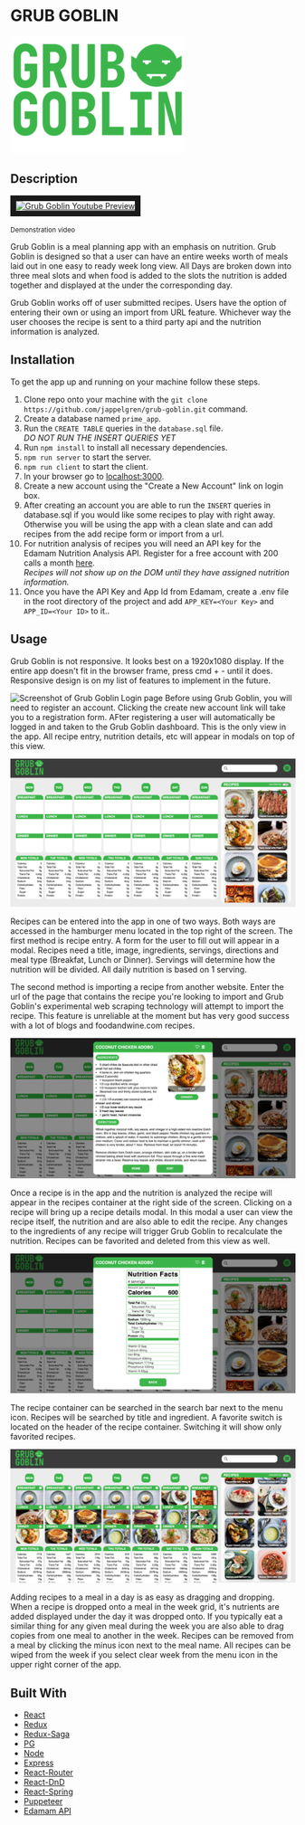 # GRUB GOBLIN

<img src="public/images/logo.png" alt="The Grub Goblin Logo" width="308"/>

## Description

<div style="display:flex; flex-direction:column; justify-content:center">
    <a href="http://www.youtube.com/watch?feature=player_embedded&v=hHvcLQsFrpw
    " target="_blank"><img src="http://img.youtube.com/vi/hHvcLQsFrpw/0.jpg"
    alt="Grub Goblin Youtube Preview" width="240" height="180" border="10" /></a>
    <br/>
    <sub>Demonstration video</sub>
</div>

Grub Goblin is a meal planning app with an emphasis on nutrition. Grub Goblin is designed so that a user can have an entire weeks worth of meals laid out in one easy to ready week long view. All Days are broken down into three meal slots and when food is added to the slots the nutrition is added together and displayed at the under the corresponding day.

Grub Goblin works off of user submitted recipes. Users have the option of entering their own or using an import from URL feature. Whichever way the user chooses the recipe is sent to a third party api and the nutrition information is analyzed.

## Installation

To get the app up and running on your machine follow these steps.

1. Clone repo onto your machine with the `git clone https://github.com/jappelgren/grub-goblin.git` command.
2. Create a database named `prime_app`.
3. Run the `CREATE TABLE` queries in the `database.sql` file.  
   _DO NOT RUN THE INSERT QUERIES YET_
4. Run `npm install` to install all necessary dependencies.
5. `npm run server` to start the server.
6. `npm run client` to start the client.
7. In your browser go to [localhost:3000](http://localhost:3000/).
8. Create a new account using the "Create a New Account" link on login box.
9. After creating an account you are able to run the `INSERT` queries in database.sql if you would like some recipes to play with right away. Otherwise you will be using the app with a clean slate and can add recipes from the add recipe form or import from a url.
10. For nutrition analysis of recipes you will need an API key for the Edamam Nutrition Analysis API. Register for a free account with 200 calls a month [here](https://developer.edamam.com/).  
    _Recipes will not show up on the DOM until they have assigned nutrition information._
11. Once you have the API Key and App Id from Edamam, create a .env file in the root directory of the project and add `APP_KEY=<Your Key>` and `APP_ID=<Your ID>` to it..

## Usage

Grub Goblin is not responsive. It looks best on a 1920x1080 display. If the entire app doesn't fit in the browser frame, press cmd + - until it does. Responsive design is on my list of features to implement in the future.

![Screenshot of Grub Goblin Login page](documentation/images/gg-login.png 'The Grub Goblin Login Page')
Before using Grub Goblin, you will need to register an account. Clicking the create new account link will take you to a registration form. AFter registering a user will automatically be logged in and taken to the Grub Goblin dashboard. This is the only view in the app. All recipe entry, nutrition details, etc will appear in modals on top of this view.

![Screenshot of Grub Goblin dashboard view](documentation/images/gg-dashboard.png 'Grub Goblin dashboard view')

Recipes can be entered into the app in one of two ways. Both ways are accessed in the hamburger menu located in the top right of the screen. The first method is recipe entry. A form for the user to fill out will appear in a modal. Recipes need a title, image, ingredients, servings, directions and meal type (Breakfat, Lunch or Dinner). Servings will determine how the nutrition will be divided. All daily nutrition is based on 1 serving.

The second method is importing a recipe from another website. Enter the url of the page that contains the recipe you're looking to import and Grub Goblin's experimental web scraping technology will attempt to import the recipe. This feature is unreliable at the moment but has very good success with a lot of blogs and foodandwine.com recipes.

![Screenshot of Grub Goblin recipe modal](documentation/images/gg-recipe.png 'Grub Goblin recipe modal')

Once a recipe is in the app and the nutrition is analyzed the recipe will appear in the recipes container at the right side of the screen. Clicking on a recipe will bring up a recipe details modal. In this modal a user can view the recipe itself, the nutrition and are also able to edit the recipe. Any changes to the ingredients of any recipe will trigger Grub Goblin to recalculate the nutrition. Recipes can be favorited and deleted from this view as well.

![Screenshot of Grub Goblin nutrition modal](documentation/images/gg-nutrition.png 'Grub Goblin nutrition modal')

The recipe container can be searched in the search bar next to the menu icon. Recipes will be searched by title and ingredient. A favorite switch is located on the header of the recipe container. Switching it will show only favorited recipes.

![Screenshot of Grub Goblin dashboard with recipes filled](documentation/images/gg-recipes-filled.png 'Grub Goblin dashboard with recipes filled')

Adding recipes to a meal in a day is as easy as dragging and dropping. When a recipe is dropped onto a meal in the week grid, it's nutrients are added displayed under the day it was dropped onto. If you typically eat a similar thing for any given meal during the week you are also able to drag copies from one meal to another in the week. Recipes can be removed from a meal by clicking the minus icon next to the meal name. All recipes can be wiped from the week if you select clear week from the menu icon in the upper right corner of the app.

## Built With

- [React](https://reactjs.org/)
- [Redux](https://redux.js.org/)
- [Redux-Saga](https://redux-saga.js.org/)
- [PG](https://node-postgres.com/)
- [Node](https://nodejs.org/en/)
- [Express](https://expressjs.com/)
- [React-Router](https://reactrouter.com/)
- [React-DnD](https://react-dnd.github.io/react-dnd/about)
- [React-Spring](https://www.react-spring.io/)
- [Puppeteer](https://pptr.dev/)
- [Edamam API](https://developer.edamam.com/)
